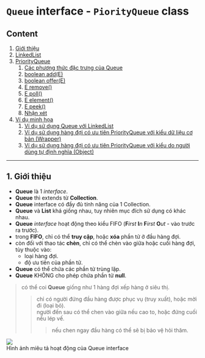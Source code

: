# `Queue` interface - `PiorityQueue` class
## Content
1. [Giới thiệu](#1)
2. [LinkedList](#2)
3. [PriorityQueue](#3)
   1. [Các phương thức đặc trưng của Queue](#3.1)
   2. [boolean add(E)](#3.2)
   3. [boolean offer(E)](#3.3)
   4. [E remove()](#3.4)
   5. [E poll()](#3.5)
   6. [E element()](#3.6)
   7. [E peek()](#3.7)
   8. [Nhận xét](#3.8)
4. [Ví dụ minh họa](#4)
   1. [Ví dụ sử dụng Queue với LinkedList](#4.1)
   2. [Ví dụ sử dụng hàng đợi có ưu tiên PriorityQueue với kiểu dữ liệu cơ bản (Wrapper)](#4.2)
   3. [Ví dụ sử dụng hàng đợi có ưu tiên PriorityQueue với kiểu do người dùng tự định nghĩa (Object)](#4.3)
___
## 1. Giới thiệu <a id="1"></a>
* **Queue** là 1 *interface*.
* **Queue** thì extends từ **Collection**.
* **Queue** interface có đầy đủ tính năng của 1 Collection.
* **Queue** và **List** khá giống nhau, tuy nhiên mục đích sử dụng có khác nhau.
*  **Queue** *interface* hoạt động theo kiểu FIFO (**F**_irst_ **I**_n_ **F**_irst_ **O**_ut_ - vào trước ra trước).
* trong **FIFO**, chỉ có thể **truy cập**, hoặc **xóa** phần tử ở đầu hàng đợi.
* còn đối với thao tác **chèn**, chỉ có thể chèn vào giữa hoặc cuối hàng đợi, tùy thuộc vào:
   * loại hàng đợi.
   * độ ưu tiên của phần tử.
* **Queue** có thể chứa các phần tử trùng lặp.
* **Queue** KHÔNG cho phép chứa phần tử **null**.
>có thể coi **Queue** giống như 1 hàng đợi xếp hàng ở siêu thị.
>>chỉ có người đứng đầu hàng được phục vụ (truy xuất), hoặc mời đi (loại bỏ).<br/>
>>người đến sau có thể chen vào giữa nếu cao to, hoặc đứng cuối nếu lép vế.<br/>
>>>nếu chen ngay đầu hàng có thể sẽ bị bảo vệ hỏi thăm.

![](https://github.com/hienqp/JavaCore/blob/main/_44_Collection_Framework/_12_Queue_interface_and_PiorityQueue_class/Queue_interface.png)<br/>
Hình ảnh miêu tả hoạt động của Queue interface

